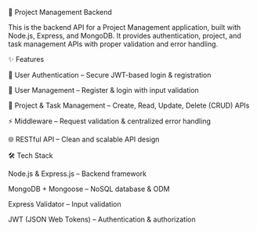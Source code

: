 📌 Project Management Backend

This is the backend API for a Project Management application, built with Node.js, Express, and MongoDB. It provides authentication, project, and task management APIs with proper validation and error handling.

✨ Features

🔐 User Authentication – Secure JWT-based login & registration

👥 User Management – Register & login with input validation

📂 Project & Task Management – Create, Read, Update, Delete (CRUD) APIs

⚡ Middleware – Request validation & centralized error handling

🌐 RESTful API – Clean and scalable API design

🛠️ Tech Stack

Node.js & Express.js – Backend framework

MongoDB + Mongoose – NoSQL database & ODM

Express Validator – Input validation

JWT (JSON Web Tokens) – Authentication & authorization
